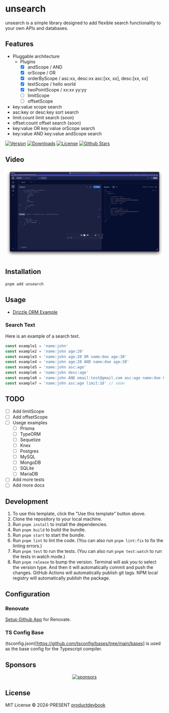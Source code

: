 # unsearch

unsearch is a simple library designed to add flexible search functionality to your own APIs and databases.

## Features

- Pluggable architecture
  - Plugins
    - [x] andScope / AND
    - [x] orScope / OR
    - [x] orderByScope / asc:xx, desc:xx asc:[xx, xx], desc:[xx, xx]
    - [x] textScope / hello world
    - [x] twoPointScope / xx:xx yy:yy
    - [ ] limitScope
    - [ ] offsetScope
- key:value scope search
- asc:key or desc:key sort search
- limit:count limit search (soon)
- offset:count offset search (soon)
- key:value OR key:value orScope search
- key:value AND key:value andScope search

<p>
      <a href="https://www.npmjs.com/package/unsearch"><img src="https://img.shields.io/npm/v/unsearch.svg?style=flat&colorA=002438&colorB=28CF8D" alt="Version"></a>
      <a href="https://www.npmjs.com/package/unsearch"><img src="https://img.shields.io/npm/dm/unsearch.svg?style=flat&colorA=002438&colorB=28CF8D" alt="Downloads"></a>
      <a href="./LICENSE"><img src="https://img.shields.io/github/license/productdevbookcom/unsearch.svg?style=flat&colorA=002438&colorB=28CF8D" alt="License"></a>
      <a href="https://github.com/productdevbook/unsearch">
      <img src="https://img.shields.io/github/stars/productdevbookcom/unsearch.svg?style=social&label=Star&maxAge=2592000" alt="Github Stars"> </a>
</p>

## Video

[![unsearch](.github/assets/video-ss.png)](https://github.com/productdevbook/unsearch/raw/main/.github/assets/video.mp4)

## Installation

```bash
pnpm add unsearch
```

## Usage

- [Drizzle ORM Example](/playground/drizzle.ts)

### Search Text
Here is an example of a search text.

```ts
const example1 = 'name:john'
const example2 = 'name:john age:20'
const example3 = 'name:john age:20 OR name:doe age:30'
const example4 = 'name:john age:20 AND name:doe age:30'
const example5 = 'name:john asc:age'
const example6 = 'name:john desc:age'
const example8 = 'name:john AND email:test@gmail.com asc:age name:doe OR age:30'
const example7 = 'name:john asc:age limit:10' // soon
```

## TODO

- [ ] Add limitScope
- [ ] Add offsetScope
- [ ] Usege examples
  - [ ] Prisma
  - [ ] TypeORM
  - [ ] Sequelize
  - [ ] Knex
  - [ ] Postgres
  - [ ] MySQL
  - [ ] MongoDB
  - [ ] SQLite
  - [ ] MariaDB
- [ ] Add more tests
- [ ] Add more docs

## Development

1. To use this template, click the "Use this template" button above.
2. Clone the repository to your local machine.
3. Run `pnpm install` to install the dependencies.
4. Run `pnpm build` to build the bundle.
5. Run `pnpm start` to start the bundle.
6. Run `pnpm lint` to lint the code. (You can also run `pnpm lint:fix` to fix the linting errors.)
7. Run `pnpm test` to run the tests. (You can also run `pnpm test:watch` to run the tests in watch mode.)
8. Run `pnpm release` to bump the version. Terminal will ask you to select the version type. And then it will automatically commit and push the changes. GitHub Actions will automatically publish git tags. NPM local registry will automatically publish the package.

## Configuration

### Renovate

[Setup Github App](https://github.com/apps/renovate) for Renovate.

### TS Config Base

(tsconfig.json)[https://github.com/tsconfig/bases/tree/main/bases] is used as the base config for the Typescript compiler.

## Sponsors

<p align="center">
  <a href="https://cdn.jsdelivr.net/gh/oku-ui/static/sponsors/sponsors.svg">
    <img alt="sponsors" src='https://cdn.jsdelivr.net/gh/oku-ui/static/sponsors/sponsors.svg'/>
  </a>
</p>

## License

MIT License © 2024-PRESENT [productdevbook](https://github.com/productdevbook)
